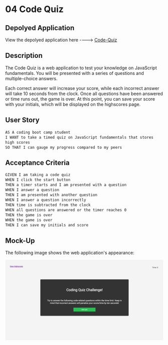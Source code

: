 # 04 Code Quiz

## Depolyed Application

View the depolyed application here ----> [Code-Quiz](https://lone1ne.github.io/Code-Quiz/)

## Description

The Code Quiz is a web application to test your knowledge on JavaScript fundamentals. You will be presented with a series of questions and multiple-choice answers.

Each correct answer will increase your score, while each incorrect answer will take 10 seconds from the clock. Once all questions have been answered or time runs out, the game is over. At this point, you can save your score with your initials, which will be displayed on the highscores page.

## User Story

```
AS A coding boot camp student
I WANT to take a timed quiz on JavaScript fundamentals that stores high scores
SO THAT I can gauge my progress compared to my peers
```

## Acceptance Criteria

```
GIVEN I am taking a code quiz
WHEN I click the start button
THEN a timer starts and I am presented with a question
WHEN I answer a question
THEN I am presented with another question
WHEN I answer a question incorrectly
THEN time is subtracted from the clock
WHEN all questions are answered or the timer reaches 0
THEN the game is over
WHEN the game is over
THEN I can save my initials and score
```

## Mock-Up

The following image shows the web application's appearance:

![The Codeing Quiz application displays a green start button to start the quiz, a view highscores link, and a timer.](./assets/images/screenshot.png)
